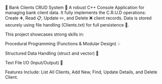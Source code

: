 🏦 Bank Clients CRUD System 🚀
A robust C++ Console Application for managing bank client data. It fully implements the C.R.U.D operations: Create ➕, Read 📋, Update ✏️, and Delete ❌ client records. Data is stored securely using file handling (Clients.txt) for full persistence 💾.

This project showcases strong skills in:

Procedural Programming (Functions & Modular Design) 💡

Structured Data Handling (struct and vector) 📑

Text File I/O (Input/Output) 📂

Features Include: List All Clients, Add New, Find, Update Details, and Delete Client.
